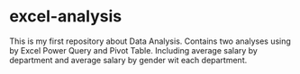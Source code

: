 # excel-analysis
This is my first repository about Data Analysis.
Contains two analyses using by Excel Power Query and Pivot Table.
Including average salary by department and average salary by gender wit each department.
